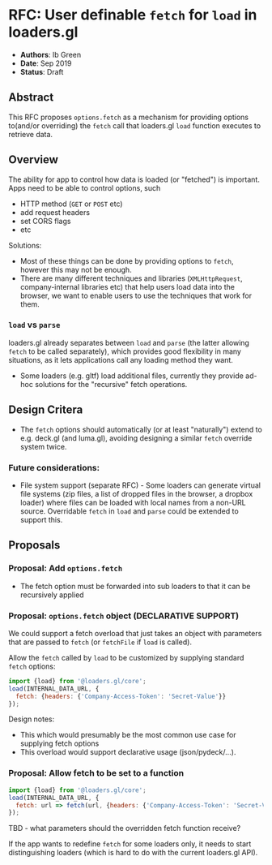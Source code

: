 # RFC: User definable `fetch` for `load` in loaders.gl

- **Authors**: Ib Green
- **Date**: Sep 2019
- **Status**: Draft

## Abstract

This RFC proposes `options.fetch` as a mechanism for providing options to(and/or overriding) the `fetch` call that loaders.gl `load` function executes to retrieve data.

## Overview

The ability for app to control how data is loaded (or "fetched") is important. Apps need to be able to control options, such

- HTTP method (`GET` or `POST` etc)
- add request headers
- set CORS flags
- etc

Solutions:

- Most of these things can be done by providing options to `fetch`, however this may not be enough.
- There are many different techniques and libraries (`XMLHttpRequest`, company-internal libraries etc) that help users load data into the browser, we want to enable users to use the techniques that work for them.

### `load` vs `parse`

loaders.gl already separates between `load` and `parse` (the latter allowing `fetch` to be called separately), which provides good flexibility in many situations, as it lets applications call any loading method they want.

- Some loaders (e.g. gltf) load additional files, currently they provide ad-hoc solutions for the "recursive" fetch operations.

## Design Critera

- The `fetch` options should automatically (or at least "naturally") extend to e.g. deck.gl (and luma.gl), avoiding designing a similar `fetch` override system twice.

### Future considerations:

- File system support (separate RFC) - Some loaders can generate virtual file systems (zip files, a list of dropped files in the browser, a dropbox loader) where files can be loaded with local names from a non-URL source. Overridable `fetch` in `load` and `parse` could be extended to support this.

## Proposals

### Proposal: Add `options.fetch`

- The fetch option must be forwarded into sub loaders to that it can be recursively applied

### Proposal: `options.fetch` object (DECLARATIVE SUPPORT)

We could support a fetch overload that just takes an object with parameters that are passed to `fetch` (or `fetchFile` if `load` is called).

Allow the `fetch` called by `load` to be customized by supplying standard `fetch` options:

```js
import {load} from '@loaders.gl/core';
load(INTERNAL_DATA_URL, {
  fetch: {headers: {'Company-Access-Token': 'Secret-Value'}}
});
```

Design notes:

- This which would presumably be the most common use case for supplying fetch options
- This overload would support declarative usage (json/pydeck/...).

### Proposal: Allow fetch to be set to a function

```js
import {load} from '@loaders.gl/core';
load(INTERNAL_DATA_URL, {
  fetch: url => fetch(url, {headers: {'Company-Access-Token': 'Secret-Value'}})
});
```

TBD - what parameters should the overridden fetch function receive?

If the app wants to redefine `fetch` for some loaders only, it needs to start distinguishing loaders (which is hard to do with the current loaders.gl API).

